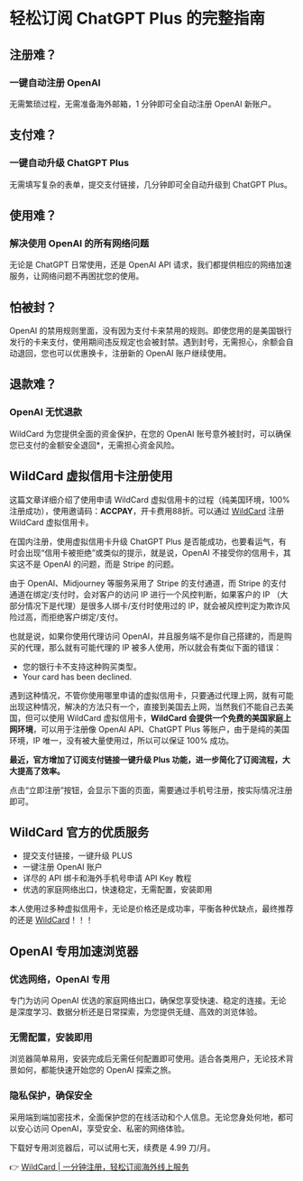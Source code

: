 # 轻松订阅 ChatGPT Plus 的完整指南

## 注册难？

### 一键自动注册 OpenAI

无需繁琐过程，无需准备海外邮箱，1 分钟即可全自动注册 OpenAI 新账户。

## 支付难？

### 一键自动升级 ChatGPT Plus

无需填写复杂的表单，提交支付链接，几分钟即可全自动升级到 ChatGPT Plus。

## 使用难？

### 解决使用 OpenAI 的所有网络问题

无论是 ChatGPT 日常使用，还是 OpenAI API 请求，我们都提供相应的网络加速服务，让网络问题不再困扰您的使用。

## 怕被封？

OpenAI 的禁用规则里面，没有因为支付卡来禁用的规则。即使您用的是美国银行发行的卡来支付，使用期间违反规定也会被封禁。遇到封号，无需担心，余额会自动退回，您也可以优惠换卡，注册新的 OpenAI 账户继续使用。

## 退款难？

### OpenAI 无忧退款

WildCard 为您提供全面的资金保护，在您的 OpenAI 账号意外被封时，可以确保您已支付的金额安全退回*，无需担心资金风险。

## WildCard 虚拟信用卡注册使用

这篇文章详细介绍了使用申请 WildCard 虚拟信用卡的过程（纯美国环境，100%注册成功），使用邀请码：**ACCPAY**，开卡费用88折。可以通过 [WildCard](https://bbtdd.com/WildCard) 注册 WildCard 虚拟信用卡。

在国内注册，使用虚拟信用卡升级 ChatGPT Plus 是否能成功，也要看运气，有时会出现“信用卡被拒绝”或类似的提示，就是说，OpenAI 不接受你的信用卡，其实这不是 OpenAI 的问题，而是 Stripe 的问题。

由于 OpenAI、Midjourney 等服务采用了 Stripe 的支付通道，而 Stripe 的支付通道在绑定/支付时，会对客户的访问 IP 进行一个风控判断，如果客户的 IP （大部分情况下是代理）是很多人绑卡/支付时使用过的 IP，就会被风控判定为欺诈风险过高，而拒绝客户绑定/支付。

也就是说，如果你使用代理访问 OpenAI，并且服务端不是你自己搭建的，而是购买的代理，那么就有可能代理的 IP 被多人使用，所以就会有类似下面的错误：

- 您的银行卡不支持这种购买类型。
- Your card has been declined.

遇到这种情况，不管你使用哪里申请的虚拟信用卡，只要通过代理上网，就有可能出现这种情况，解决的方法只有一个，直接到美国去上网，当然我们不能自己去美国，但可以使用 WildCard 虚拟信用卡，**WildCard 会提供一个免费的美国家庭上网环境**，可以用于注册像 OpenAI API、ChatGPT Plus 等账户，由于是纯的美国环境，IP 唯一，没有被大量使用过，所以可以保证 100% 成功。

**最近，官方增加了订阅支付链接一键升级 Plus 功能，进一步简化了订阅流程，大大提高了效率。**



点击“立即注册”按钮，会显示下面的页面，需要通过手机号注册，按实际情况注册即可。



## WildCard 官方的优质服务

- 提交支付链接，一键升级 PLUS
- 一键注册 OpenAI 账户
- 详尽的 API 绑卡和海外手机号申请 API Key 教程
- 优选的家庭网络出口，快速稳定，无需配置，安装即用



本人使用过多种虚拟信用卡，无论是价格还是成功率，平衡各种优缺点，最终推荐的还是 [WildCard](https://bbtdd.com/WildCard)！！！

## OpenAI 专用加速浏览器

### 优选网络，OpenAI 专用

专门为访问 OpenAI 优选的家庭网络出口，确保您享受快速、稳定的连接。无论是深度学习、数据分析还是日常探索，为您提供无缝、高效的浏览体验。

### 无需配置，安装即用

浏览器简单易用，安装完成后无需任何配置即可使用。适合各类用户，无论技术背景如何，都能快速开始您的 OpenAI 探索之旅。

### 隐私保护，确保安全

采用端到端加密技术，全面保护您的在线活动和个人信息。无论您身处何地，都可以安心访问 OpenAI，享受安全、私密的网络体验。



下载好专用浏览器后，可以试用七天，续费是 4.99 刀/月。







👉 [WildCard | 一分钟注册，轻松订阅海外线上服务](https://bbtdd.com/WildCard)